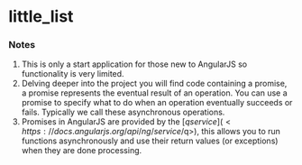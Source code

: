 # little_list

### Notes

1. This is only a start application for those new to AngularJS so functionality is very limited.
2. Delving deeper into the project you will find code containing a promise, a promise represents the eventual result of an operation. You can use a promise to specify what to do when an operation eventually succeeds or fails. Typically we call these asynchronous operations.
3. Promises in AngularJS are provided by the [$q service](<https://docs.angularjs.org/api/ng/service/$q>), this allows you to run functions asynchronously and use their return values (or exceptions) when they are done processing. 
